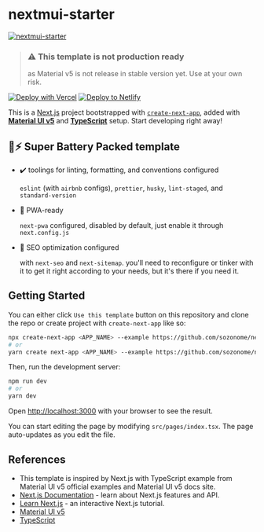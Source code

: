 # nextmui-starter

[![nextmui-starter](https://socialify.git.ci/sozonome/nextmui-starter/image?description=1&language=1&logo=https%3A%2F%2Fmaterial-ui.com%2Fstatic%2Flogo_raw.svg&owner=1&stargazers=1&theme=Dark)](https://github.com/sozonome/nextmui-starter)

> ### ⚠️ This template is not production ready
>
> as Material v5 is not release in stable version yet. Use at your own risk.

[![Deploy with Vercel](https://vercel.com/button)](https://vercel.com/import/git?s=https://github.com/sozonome/nextmui-starter) [![Deploy to Netlify](https://www.netlify.com/img/deploy/button.svg)](https://app.netlify.com/start/deploy?repository=https://github.com/sozonome/nextmui-starter)

This is a [Next.js](https://nextjs.org/) project bootstrapped with [`create-next-app`](https://github.com/vercel/next.js/tree/canary/packages/create-next-app), added with [**Material UI v5**](https://next.material-ui.com) and [**TypeScript**](https://www.typescriptlang.org) setup.
Start developing right away!

## 🔋⚡ Super Battery Packed template

- ✔️ toolings for linting, formatting, and conventions configured

  `eslint` (with `airbnb` configs), `prettier`, `husky`, `lint-staged`, and `standard-version`

- 📱 PWA-ready

  `next-pwa` configured, disabled by default, just enable it through `next.config.js`

- 🔎 SEO optimization configured

  with `next-seo` and `next-sitemap`. you'll need to reconfigure or tinker with it to get it right according to your needs, but it's there if you need it.

## Getting Started

You can either click `Use this template` button on this repository and clone the repo or create project with `create-next-app` like so:

```bash
npx create-next-app <APP_NAME> --example https://github.com/sozonome/nextmui-starter
# or
yarn create next-app <APP_NAME> --example https://github.com/sozonome/nextmui-starter
```

Then, run the development server:

```bash
npm run dev
# or
yarn dev
```

Open [http://localhost:3000](http://localhost:3000) with your browser to see the result.

You can start editing the page by modifying `src/pages/index.tsx`. The page auto-updates as you edit the file.

## References

- This template is inspired by Next.js with TypeScript example from Material UI v5 official examples and Material UI v5 docs site.
- [Next.js Documentation](https://nextjs.org/docs) - learn about Next.js features and API.
- [Learn Next.js](https://nextjs.org/learn) - an interactive Next.js tutorial.
- [Material UI v5](https://next.material-ui.com)
- [TypeScript](https://www.typescriptlang.org)
